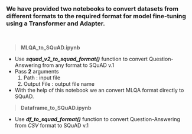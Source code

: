 ### We have provided two notebooks to convert datasets from different formats to the required format for model fine-tuning using a Transformer and Adapter.
<br> 

> <b>MLQA_to_SQuAD.ipynb</b>

<ul>
    <li>Use <i><b>squad_v2_to_squad_format()</b></i> function to convert Question-Answering from any format to SQuAD v.1</li>
    <li>
        Pass <b>2</b> arguments
            <ol>
                <li>Path : input file</li>
                <li>Output File  : output file name</li>
            </ol>
    </li>
    <li>
        With the help of this notebook we an convert MLQA format directly to SQuAD.
    </li>
</ul>

> <b>Dataframe_to_SQuAD.ipynb</b>

<ul>
    <li>Use <i><b>df_to_squad_format()</b></i> function to convert Question-Answering from <i>CSV</i> format to SQuAD v.1</li>
</ul>